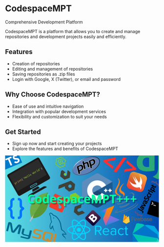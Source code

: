 # CodespaceMPT

Comprehensive Development Platform

CodespaceMPT is a platform that allows you to create and manage repositories and development projects easily and efficiently.

## Features

- Creation of repositories
- Editing and management of repositories
- Saving repositories as .zip files
- Login with Google, X (Twitter), or email and password

## Why Choose CodespaceMPT?

- Ease of use and intuitive navigation
- Integration with popular development services
- Flexibility and customization to suit your needs

## Get Started

- Sign up now and start creating your projects
- Explore the features and benefits of CodespaceMPT

![](mpt.png)